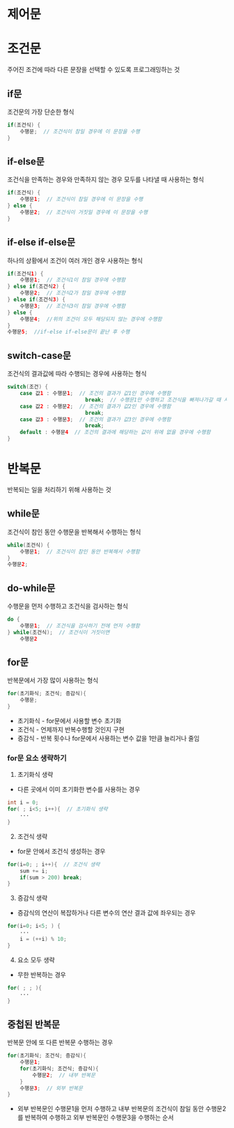 # 제어문

# 조건문

주어진 조건에 따라 다른 문장을 선택할 수 있도록 프로그래밍하는 것

## if문

조건문의 가장 단순한 형식

```java
if(조건식) {
	수행문;  // 조건식이 참일 경우에 이 문장을 수행
}
```

## if-else문

조건식을 만족하는 경우와 만족하지 않는 경우 모두를 나타낼 때 사용하는 형식

```java
if(조건식) {
	수행문1;  // 조건식이 참일 경우에 이 문장을 수행
} else {
	수행문2;  // 조건식이 거짓일 경우에 이 문장을 수행
}
```

## if-else if-else문

하나의 상황에서 조건이 여러 개인 경우 사용하는 형식

```java
if(조건식1) {
	수행문1;  // 조건식1이 참일 경우에 수행함
} else if(조건식2) {
	수행문2;  // 조건식2가 참일 경우에 수행함
} else if(조건식3) {
	수행문3;  // 조건식3이 참일 경우에 수행함
} else {
	수행문4;  //위의 조건이 모두 해당되지 않는 경우에 수행함
}
수행문5;  //if-else if-else문이 끝난 후 수행
```

## switch-case문

조건식의 결과값에 따라 수행되는 경우에 사용하는 형식

```java
switch(조건) {
	case 값1 : 수행문1;  // 조건의 결과가 값1인 경우에 수행함
						 break;  // 수행문1만 수행하고 조건식을 빠져나가갈 때 사용
	case 값2 : 수행문2;  // 조건의 결과가 값2인 경우에 수행함
						 break;
	case 값3 : 수행문3;  // 조건의 결과가 값3인 경우에 수행함
						 break;
	default : 수행문4  // 조건의 결과에 해당하는 값이 위에 없을 경우에 수행함
}
```

# 반복문

반복되는 일을 처리하기 위해 사용하는 것

## while문

조건식이 참인 동안 수행문을 반복해서 수행하는 형식

```java
while(조건식) {
	수행문1;  // 조건식이 참인 동안 반복해서 수행함
}
수행문2;
```

## do-while문

수행문을 먼저 수행하고 조건식을 검사하는 형식

```java
do {
	수행문1;  // 조건식을 검사하기 전에 먼저 수행함
} while(조건식);  // 조건식이 거짓이면 
	수행문2
```

## for문

반복문에서 가장 많이 사용하는 형식

```java
for(초기화식; 조건식; 증감식){
	수행문;
}
```

- 초기화식 -  for문에서 사용할 변수 초기화
- 조건식 - 언제까지 반복수행할 것인지 구현
- 증감식 - 반복 횟수나 for문에서 사용하는 변수 값을 1만큼 늘리거나 줄임

### for문 요소 생략하기

1. 초기화식 생략
- 다른 곳에서 이미 초기화한 변수를 사용하는 경우

```java
int i = 0;
for( ; i<5; i++){  // 초기화식 생략
	···
}
```

2. 조건식 생략
- for문 안에서 조건식 생성하는 경우

```java
for(i=0; ; i++){  // 조건식 생략
	sum += i;
	if(sum > 200) break;
}
```

3. 증감식 생략
- 증감식의 연산이 복잡하거나 다른 변수의 연산 결과 값에 좌우되는 경우

```java
for(i=0; i<5; ) {
	···
	i = (++i) % 10;
}
```

4. 요소 모두 생략
- 무한 반복하는 경우

```java
for( ; ; ){
	···
}
```

## 중첩된 반복문

반복문 안에 또 다른 반복문 수행하는 경우

```java
for(초기화식; 조건식; 증감식){
	수행문1;
	for(초기화식; 조건식; 증감식){
		수행문2;  // 내부 반복문
	}	
	수행문3;  // 외부 반복문
}
```

- 외부 반복문인 수행문1을 먼저 수행하고 내부 반복문의 조건식이 참일 동안 수행문2를 반복하여 수행하고 외부 반복문인 수행문3을 수행하는 순서